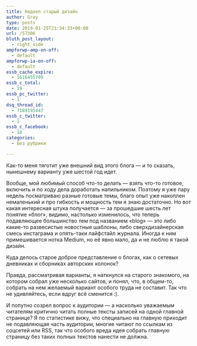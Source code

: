 ```yaml
---
title: Надоел старый дизайн
author: Gray
type: posts
date: 2019-01-25T21:34:33+00:00
url: /57306
bluth_post_layout:
  - right_side
ampforwp-amp-on-off:
  - default
ampforwp-ia-on-off:
  - default
essb_cache_expire:
  - 1616455709
essb_c_total:
  - 19
essb_pc_twitter:
  - 1
dsq_thread_id:
  - 7189195447
essb_c_twitter:
  - 1
essb_c_facebook:
  - 18
categories:
  - Без рубрики

---
```








Как-то меня тяготит уже внешний вид этого блога — и то сказать, нынешнему варианту уже шестой год идет. 

Вообще, мой любимый способ что-то делать — взять что-то готовое, включить и по ходу дела доработать напильником. Поэтому я уже пару недель посматриваю разные готовые темы, благо опыт уже накоплен немаленький и про гибкость и мощность тем я знаю достаточно. Но вот какая интересная штука получается — за прошедшие шесть лет понятие &#171;блог&#187;, видимо, настолько изменилось, что теперь подавляющее большинство тем под названием &#171;blog&#187; — это либо какие-то развесистые новостные шаблоны, либо сверхдизайнерская смесь инстаграма и опять-таки лайфстайл журнала. Иногда к ним примешивается нотка Medium, но её явно мало, да и не люблю я такой дизайн. 

Куда делось старое доброе представление о блогах, как о сетевых дневниках и сборниках авторских колонок? 

Правда, рассматривая варианты, я наткнулся на старого знакомого, на котором собрал уже несколько сайтов, и понял, что, в общем-то, собрать на нем желаемый вариант особого труда не составит. Так что не удивляйтесь, если вдруг всё сменится :).

И попутно созрел вопрос к аудитории — а насколько уважаемым читателям критично читать полные тексты записей на одной главной странице? Я по статистике вижу, что специально на главную приходит не подавляющая часть аудитории, многие читают по ссылкам из соцсетей или RSS, так что особого вреда идея собрать главную страницу без таких полных текстов нанести не должна.